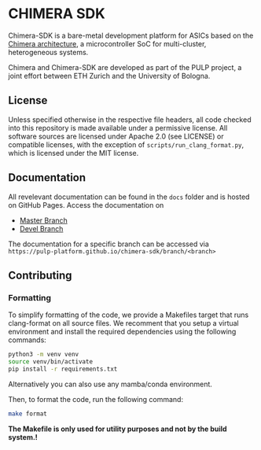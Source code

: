 # CHIMERA SDK

Chimera-SDK is a bare-metal development platform for ASICs based on the [Chimera architecture](https://github.com/pulp-platform/chimera), a microcontroller SoC for multi-cluster, heterogeneous systems.

Chimera and Chimera-SDK are developed as part of the PULP project, a joint effort between ETH Zurich and the University of Bologna.

## License

Unless specified otherwise in the respective file headers, all code checked into this repository is made available under a permissive license. All software sources are licensed under Apache 2.0 (see LICENSE) or compatible licenses, with the exception of `scripts/run_clang_format.py`, which is licensed under the MIT license.

## Documentation
All revelevant documentation can be found in the `docs` folder and is hosted on GitHub Pages.
Access the documentation on
- [Master Branch](https://pulp-platform.github.io/chimera-sdk/)
- [Devel Branch](https://pulp-platform.github.io/chimera-sdk/branch/devel)

The documentation for a specific branch can be accessed via `https://pulp-platform.github.io/chimera-sdk/branch/<branch>`

## Contributing
### Formatting
To simplify formatting of the code, we provide a Makefiles target that runs clang-format on all source files.
We recomment that you setup a virtual environment and install the required dependencies using the following commands:

```bash
python3 -m venv venv
source venv/bin/activate
pip install -r requirements.txt
```
Alternatively you can also use any mamba/conda environment.

Then, to format the code, run the following command:

```bash
make format
```

**The Makefile is only used for utility purposes and not by the build system.!**
